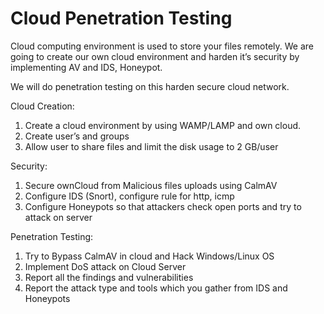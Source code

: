 # Cloud Penetration Testing

Cloud computing environment is used to store your files remotely. We are going to create our own cloud environment and harden it’s security by implementing AV and IDS, Honeypot.

We will do penetration testing on this harden secure cloud network.

Cloud Creation:
1. Create a cloud environment by using WAMP/LAMP and own cloud.
2. Create user’s and groups
3. Allow user to share files and limit the disk usage to 2 GB/user

Security:
1. Secure ownCloud from Malicious files uploads using CalmAV
2. Configure IDS (Snort), configure rule for http, icmp
3. Configure Honeypots so that attackers check open ports and try to attack on server

Penetration Testing:
1. Try to Bypass CalmAV in cloud and Hack Windows/Linux OS
2. Implement DoS attack on Cloud Server
3. Report all the findings and vulnerabilities
4. Report the attack type and tools which you gather from IDS and Honeypots
